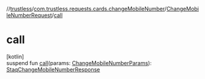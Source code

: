 //[trustless](../../../index.md)/[com.trustless.requests.cards.changeMobileNumber](../index.md)/[ChangeMobileNumberRequest](index.md)/[call](call.md)

# call

[kotlin]\
suspend fun [call](call.md)(params: [ChangeMobileNumberParams](../-change-mobile-number-params/index.md)): [StaqChangeMobileNumberResponse](../../com.trustless.requests.cards/-staq-change-mobile-number-response/index.md)
